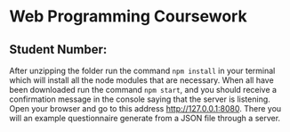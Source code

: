 # Web Programming Coursework
## Student Number: 

After unzipping the folder run the command `npm install` in your terminal which will install all the node modules that are necessary. When all have been downloaded run the command `npm start`, and you should receive a confirmation message in the console saying that the server is listening.
Open your browser and go to this address http://127.0.0.1:8080.
There you will an example questionnaire generate from a JSON file through a server.
